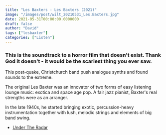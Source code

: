 ```yaml
---
title: "Les Baxters - Les Baxters (2021)"
image: "/images/post/wilt_20210531_Les.Baxters.jpg"
date: 2021-05-31T00:00:00.0000000
draft: false
author: "David"
tags: ["lesbaxter"]
categories: ["Listen"]
---
```

### This is the soundtrack to a horror film that doesn't exist. Thank God it doesn't - it would be the scariest thing you ever saw. 

 This post-quake, Christchurch band push analogue synths and found sounds to the extreme.

 The original Les Baxter was an innovator of two forms of easy listening lounge music: exotica and space age pop. A fair jazz pianist, Baxter's real strengths were as an arranger. 

 In the late 1940s, he started bringing exotic, percussion-heavy instrumentation together with lush, melodic strings and elements of big band swing.

-  [Under The Radar](https://www.undertheradar.co.nz/interview/800/Les-Baxters.utr)